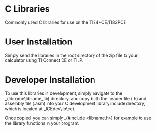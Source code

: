 # C Libraries
Commonly used C libraries for use on the TI84+CE/TI83PCE

# User Installation
Simply send the libraries in the root directory of the zip file to your calculator using TI Connect CE or TILP.

# Developer Installation
To use this libraries in development, simply navigate to the _(libname\libname_lib) directory, and copy both the header file (.h) and assembly file (.asm) into your C development library include directory, which is located at _(CEdev\lib\ce).

Once copied, you can simply _(#include <libname.h>) for example to use the library functions in your program.